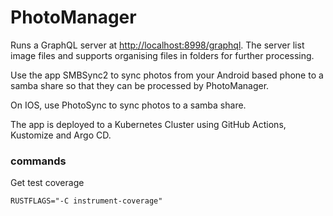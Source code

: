 # PhotoManager

Runs a GraphQL server at [http://localhost:8998/graphql](http://localhost:8998/graphql). The server list image files and supports organising files in folders for further processing.

Use the app SMBSync2 to sync photos from your Android based phone to a samba share so that they can be processed by PhotoManager.

On IOS, use PhotoSync to sync photos to a samba share.

The app is deployed to a Kubernetes Cluster using GitHub Actions, Kustomize and Argo CD.

### commands

Get test coverage

```console
RUSTFLAGS="-C instrument-coverage"
```
